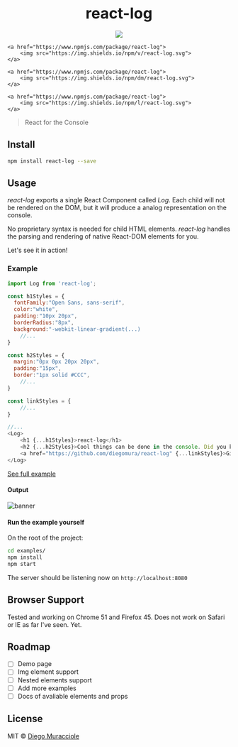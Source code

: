 <big><h1 align="center">react-log</h1></big>

<p align="center">
	<a href="https://travis-ci.org/diegomura/react-log">
		<img src="https://api.travis-ci.org/diegomura/react-log.svg?branch=master">
	</a>

	<a href="https://www.npmjs.com/package/react-log">
		<img src="https://img.shields.io/npm/v/react-log.svg">
	</a>

	<a href="https://www.npmjs.com/package/react-log">
		<img src="https://img.shields.io/npm/dm/react-log.svg">
	</a>

	<a href="https://www.npmjs.com/package/react-log">
		<img src="https://img.shields.io/npm/l/react-log.svg">
	</a>
</p>

> React for the Console

## Install
```sh
npm install react-log --save
```

## Usage
_react-log_ exports a single React Component called _Log_. Each child will not be rendered on the DOM, but it will produce a analog representation on the console.

No proprietary syntax is needed for child HTML elements. _react-log_ handles the parsing and rendering of native React-DOM elements for you.

Let's see it in action!

### Example

```js
import Log from 'react-log';

const h1Styles = {
  fontFamily:"Open Sans, sans-serif",
  color:"white",
  padding:"10px 20px",
  borderRadius:"8px",
  background:"-webkit-linear-gradient(...)
	//...
}

const h2Styles = {
  margin:"0px 0px 20px 20px",
  padding:"15px",
  border:"1px solid #CCC",
	//...
}

const linkStyles = {
	//...
}

//...
<Log>
	<h1 {...h1Styles}>react-log</h1>
	<h2 {...h2Styles}>Cool things can be done in the console. Did you know that?</h2>
	<a href="https://github.com/diegomura/react-log" {...linkStyles}>Github repo</a>
</Log>
```
[See full example](https://github.com/diegomura/react-log/blob/master/examples/index.js)

#### Output
![banner](https://cloud.githubusercontent.com/assets/5600341/17076797/edb1eb32-5091-11e6-8c84-579ac50c913c.png)

#### Run the example yourself
On the root of the project:

```sh
cd examples/
npm install
npm start
```

The server should be listening now on `http://localhost:8080`

## Browser Support
Tested and working on Chrome 51 and Firefox 45.
Does not work on Safari or IE as far I've seen. Yet.

## Roadmap
* [ ] Demo page
* [ ] Img element support
* [ ] Nested elements support
* [ ] Add more examples
* [ ] Docs of avaliable elements and props

## License

MIT © [Diego Muracciole](http://github.com/diegomura)
